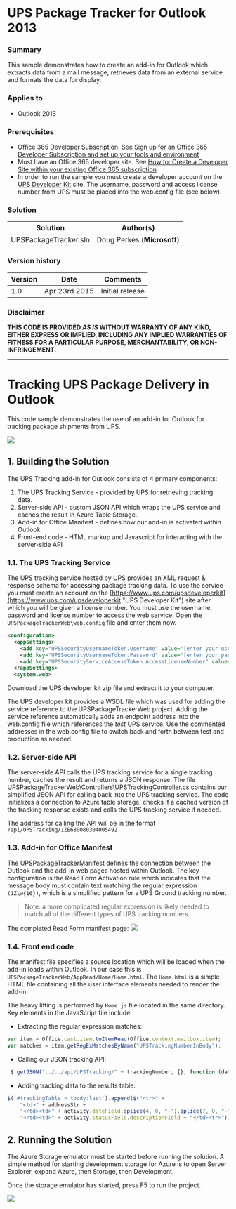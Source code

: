 # UPS Package Tracker for Outlook 2013 #

### Summary ###
This sample demonstrates how to create an add-in for Outlook which extracts data from a mail message, retrieves data from an external service and formats the data for display.

### Applies to ###
-  Outlook 2013

### Prerequisites ###
-  Office 365 Developer Subscription. See [Sign up for an Office 365 Developer Subscription and set up your tools and environment](https://msdn.microsoft.com/EN-US/library/office/fp179924.aspx)
-  Must have an Office 365 developer site. See [How to: Create a Developer Site within your existing Office 365 subscription](https://msdn.microsoft.com/en-us/library/office/jj692554.aspx)
-  In order to run the sample you must create a developer account on the [UPS Developer Kit](https://www.ups.com/upsdeveloperkit) site. The username, password and access license number from UPS must be placed into the web.config file (see below).

### Solution ###
Solution | Author(s)
---------|----------
UPSPackageTracker.sln | Doug Perkes (**Microsoft**)

### Version history ###
Version  | Date | Comments
---------| -----| --------
1.0  | Apr 23rd 2015 | Initial release

### Disclaimer ###
**THIS CODE IS PROVIDED *AS IS* WITHOUT WARRANTY OF ANY KIND, EITHER EXPRESS OR IMPLIED, INCLUDING ANY IMPLIED WARRANTIES OF FITNESS FOR A PARTICULAR PURPOSE, MERCHANTABILITY, OR NON-INFRINGEMENT.**


----------

# Tracking UPS Package Delivery in Outlook #
This code sample demonstrates the use of an add-in for Outlook for tracking package shipments from UPS.

![](http://i.imgur.com/BXXM3sF.png)

## 1. Building the Solution ##
The UPS Tracking add-in for Outlook consists of 4 primary components:

1. The UPS Tracking Service - provided by UPS for retrieving tracking data.
2. Server-side API - custom JSON API which wraps the UPS service and caches the result in Azure Table Storage.
3. Add-in for Office Manifest - defines how our add-in is activated within Outlook
4. Front-end code - HTML markup and Javascript for interacting with the server-side API

### 1.1. The UPS Tracking Service ###
The UPS tracking service hosted by UPS provides an XML request & response schema for accessing package tracking data. To use the service you must create an account on the [https://www.ups.com/upsdeveloperkit](https://www.ups.com/upsdeveloperkit "UPS Developer Kit") site after which you will be given a license number. You must use the username, password and license number to access the web service. Open the `UPSPackageTrackerWeb\web.config` file and enter them now.

```XML
<configuration>
  <appSettings>
    <add key="UPSSecurityUsernameToken.Username" value="[enter your username]" />
    <add key="UPSSecurityUsernameToken.Password" value="[enter your password]" />
    <add key="UPSSecurityServiceAccessToken.AccessLicenseNumber" value="[enter your access license number]" />
  </appSettings>
  <system.web>
```

Download the UPS developer kit zip file and extract it to your computer. 

The UPS developer kit provides a WSDL file which was used for adding the service reference to the UPSPackageTrackerWeb project.  Adding the service reference automatically adds an endpoint address into the web.config file which references the *test* UPS service. Use the commented addresses in the web.config file to switch back and forth between test and production as needed.
  
### 1.2. Server-side API ###

The server-side API calls the UPS tracking service for a single tracking number, caches the result and returns a JSON response.  The file UPSPackageTrackerWeb\Controllers\UPSTrackingController.cs contains our simplified JSON API for calling back into the UPS tracking service. The code initializes a connection to Azure table storage, checks if a cached version of the tracking response exists and calls the UPS tracking service if needed.

The address for calling the API will be in the format `/api/UPSTracking/1ZE680080304005492`  

### 1.3. Add-in for Office Manifest ###

The UPSPackageTrackerManifest defines the connection between the Outlook and the add-in web pages hosted within Outlook. The key configuration is the Read Form Activation rule which indicates that the message body must contain text matching the regular expression `(1Z\w{16})`, which is a simplified pattern for a UPS Ground tracking number.

> Note: a more complicated regular expression is likely needed to match all of the different types of UPS tracking numbers. 

The completed Read Form manifest page:
![](http://i.imgur.com/T8CGcBa.png)

### 1.4. Front end code ###

The manifest file specifies a source location which will be loaded when the add-in loads within Outlook. In our case this is `UPSPackageTrackerWeb/AppRead/Home/Home.html`. The `Home.html` is a simple HTML file containing all the user interface elements needed to render the add-in.

The heavy lifting is performed by `Home.js` file located in the same directory. Key elements in the JavaScript file include:

-  Extracting the regular expression matches:
```JavaScript
var item = Office.cast.item.toItemRead(Office.context.mailbox.item);
var matches = item.getRegExMatchesByName("UPSTrackingNumberInBody");
```
-  Calling our JSON tracking API:
```JavaScript
 $.getJSON("../../api/UPSTracking/" + trackingNumber, {}, function (data) { ... });
```
- Adding tracking data to the results table:
```JavaScript
$('#trackingTable > tbody:last').append($("<tr>" +
    "<td>" + addressStr +
    "</td><td>" + activity.dateField.splice(4, 0, "-").splice(7, 0, "-") + " " + activity.timeField.splice(2, 0, ":").splice(5, 0, ":") +
    "</td><td>" + activity.statusField.descriptionField + "</td><tr>"));
```

## 2. Running the Solution ##

The Azure Storage emulator must be started before running the solution. A simple method for starting development storage for Azure is to open Server Explorer, expand Azure, then Storage, then Development.

Once the storage emulator has started, press F5 to run the project. 

<img src="https://pnptelemetry.azurewebsites.net/pnp-officeaddins/samples/Outlook.UPSPackageTracker" />